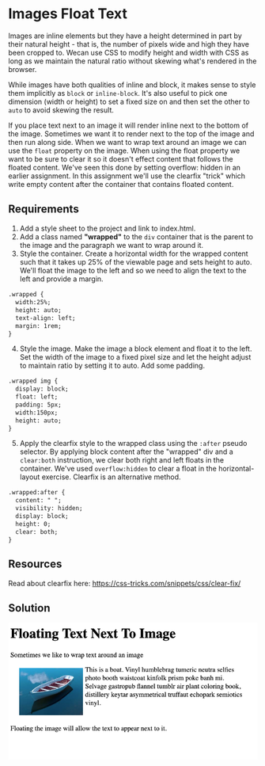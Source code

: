 # Images Float Text

Images are inline elements but they have a height determined in part by their natural height - that is, the number of pixels wide and high they have been cropped to.  Wecan use CSS to modify height and width with CSS as long as we maintain the natural ratio without skewing what's rendered in the browser.

While images have both qualities of inline and block, it makes sense to style them implicitly as `block` or `inline-block`.  It's also useful to pick one dimension (width or height) to set a fixed size on and then set the other to `auto` to avoid skewing the result.

If you place text next to an image it will render inline next to the bottom of the image. Sometimes we want it to render next to the top of the image and then run along side. When we want to wrap text around an image we can use the `float` property on the image.  When using the float property we want to be sure to clear it so it doesn't effect content that follows the floated content.  We've seen this done by setting overflow: hidden in an earlier assignment.  In this assignment we'll use the clearfix "trick" which write empty content after the container that contains floated content.

## Requirements

1. Add a style sheet to the project and link to index.html.
2. Add a class named **"wrapped"** to the `div` container that is the parent to the image and the paragraph we want to wrap around it. 
3. Style the container. Create a horizontal width for the wrapped content such that it takes up 25% of the viewable page and sets height to auto.  We'll float the image to the left and so we need to align the text to the left and provide a margin.
```
.wrapped {
  width:25%;
  height: auto;
  text-align: left;
  margin: 1rem;
}
```
4. Style the image.  Make the image a block element and float it to the left.  Set the width of the image to a fixed pixel size and let the height adjust to maintain ratio by setting it to auto.  Add some padding.
```
.wrapped img {
  display: block;
  float: left;
  padding: 5px;
  width:150px;
  height: auto;
}
```
5.  Apply the clearfix style to the wrapped class using the `:after` pseudo selector.  By applying block content after the "wrapped" div and a `clear:both` instruction, we clear both right and left floats in the container. We've used `overflow:hidden` to clear a float in the horizontal-layout exercise.  Clearfix is an alternative method.
```
.wrapped:after {
  content: " "; 
  visibility: hidden;
  display: block;
  height: 0;
  clear: both;
}
```

## Resources
Read about clearfix here: https://css-tricks.com/snippets/css/clear-fix/

## Solution
![Float text next to image](images/image-float-text.png)
 


